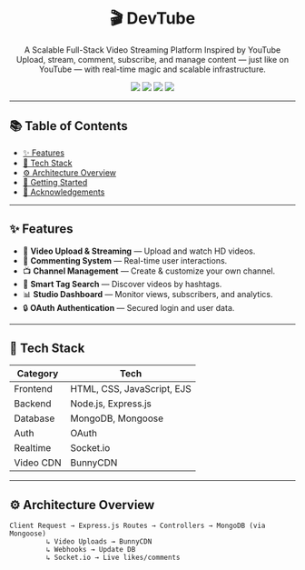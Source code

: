 <h1 align="center">🎬 DevTube</h1>

<p align="center">
  A Scalable Full-Stack Video Streaming Platform Inspired by YouTube  
  <br>
  Upload, stream, comment, subscribe, and manage content — just like on YouTube — with real-time magic and scalable infrastructure.
</p>

<p align="center">
  <img src="https://img.shields.io/github/languages/top/aa1043/DevTube?color=blue" />
  <img src="https://img.shields.io/github/license/aa1043/DevTube" />
  <img src="https://img.shields.io/github/issues-pr/aa1043/DevTube?label=PRs" />
  <img src="https://img.shields.io/badge/status-active-success" />
</p>

---

## 📚 Table of Contents

- [✨ Features](#-features)
- [🧩 Tech Stack](#-tech-stack)
- [⚙️ Architecture Overview](#️-architecture-overview)
- [🚀 Getting Started](#-getting-started)
- [🙌 Acknowledgements](#-acknowledgements)

---

## ✨ Features

- 🎥 **Video Upload & Streaming** — Upload and watch HD videos.
- 💬 **Commenting System** — Real-time user interactions.
- 📺 **Channel Management** — Create & customize your own channel.
- 🧠 **Smart Tag Search** — Discover videos by hashtags.
- 📊 **Studio Dashboard** — Monitor views, subscribers, and analytics.
- 🔒 **OAuth Authentication** — Secured login and user data.

---

## 🧩 Tech Stack

| Category      | Tech                              |
|---------------|-----------------------------------|
| Frontend      | HTML, CSS, JavaScript, EJS        |
| Backend       | Node.js, Express.js               |
| Database      | MongoDB, Mongoose                 |
| Auth          | OAuth                             |
| Realtime      | Socket.io                         |
| Video CDN     | BunnyCDN                          |

---

## ⚙️ Architecture Overview

```text
Client Request → Express.js Routes → Controllers → MongoDB (via Mongoose)
         ↳ Video Uploads → BunnyCDN
         ↳ Webhooks → Update DB
         ↳ Socket.io → Live likes/comments
